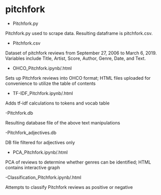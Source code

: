 # pitchfork


- Pitchfork.py

Pitchfork.py used to scrape data.  Resulting dataframe is pitchfork.csv.

- Pitchfork.csv

Dataset of pitchfork reviews from September 27, 2006 to March 6, 2019.  Variables include Title, Artist, Score, Author, Genre, Date, and Text.  

- OHCO_Pitchfork.ipynb/.html

Sets up Pitchfork reviews into OHCO format; HTML files uploaded for convenience to utilize the table of contents

- TF-IDF_Pitchfork.ipynb/.html 

Adds tf-idf calculations to tokens and vocab table

-Pitchfork.db

Resulting database file of the above text manipulations 

-Pitchfork_adjectives.db

DB file filtered for adjectives only 

- PCA_Pitchfork.ipynb/.html

PCA of reviews to determine whether genres can be identified; HTML contains interactive graph

-Classification_Pitchfork.ipynb/.html 

Attempts to classify Pitchfork reviews as positive or negative
